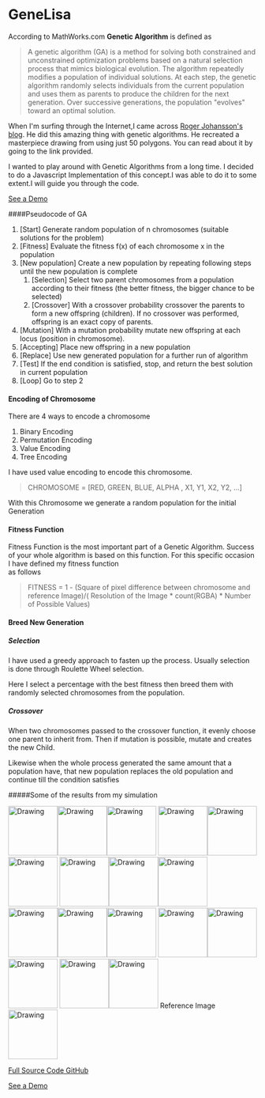 # GeneLisa

According to MathWorks.com **Genetic Algorithm** is defined as


>A genetic algorithm (GA) is a method for solving both constrained and unconstrained optimization problems based on a natural selection process that mimics biological evolution. The algorithm repeatedly modifies a population of individual solutions. At each step, the genetic algorithm randomly selects individuals from the current population and uses them as parents to produce the children for the next generation. Over successive generations, the population "evolves" toward an optimal solution.

When I'm surfing through the Internet,I came across [Roger Johansson's blog](https://rogerjohansson.blog/2008/12/07/genetic-programming-evolution-of-mona-lisa/). He did this amazing thing with genetic algorithms. He recreated a masterpiece drawing from using just 50 polygons. You can read about it by going to the link provided.

I wanted to play around with Genetic Algorithms from a long time. I decided to do a Javascript Implementation of this concept.I was able to do it to some extent.I will guide you through the code.

[See a Demo](https://prabod.github.io/GeneLisa/)

####Pseudocode of GA

1. [Start] Generate random population of n chromosomes (suitable solutions for the problem)
2. [Fitness] Evaluate the fitness f(x) of each chromosome x in the population
3. [New population] Create a new population by repeating following steps until the new population is complete
   1. [Selection] Select two parent chromosomes from a population according to their fitness (the better fitness, the bigger chance to be selected)
   2. [Crossover] With a crossover probability crossover the parents to form a new offspring (children). If no crossover was performed, offspring is an exact copy of parents.
  3. [Mutation] With a mutation probability mutate new offspring at each locus (position in chromosome).
  4. [Accepting] Place new offspring in a new population
4. [Replace] Use new generated population for a further run of algorithm
5. [Test] If the end condition is satisfied, stop, and return the best solution in current population
6. [Loop] Go to step 2

#### Encoding of Chromosome

There are 4 ways to encode a chromosome

1. Binary Encoding
2. Permutation Encoding
3. Value Encoding
4. Tree Encoding

I have used value encoding to encode this chromosome.

>CHROMOSOME = [RED, GREEN, BLUE, ALPHA , X1, Y1, X2, Y2, ...]

With this Chromosome we generate a random population for the initial Generation

<script src="https://gist.github.com/prabod/51f35979d7dbc7f8da7809db050e3baa.js"></script>


#### Fitness Function

Fitness Function is the most important part of a Genetic Algorithm. Success of your whole algorithm is based on this function.
For this specific occasion I have defined my fitness function  
as follows

>FITNESS = 1 - (Square of pixel difference between chromosome and reference Image)/( Resolution of the Image * count(RGBA) * Number of Possible Values)

<script src="https://gist.github.com/prabod/73e3a8b0c1dbbadfc9d2b9edb34c3670.js"></script>



#### Breed New Generation


##### Selection

I have used a greedy approach to fasten up the process. Usually selection is done through Roulette Wheel selection.

Here I select a percentage with the best fitness then breed them with randomly selected chromosomes from the population.

<script src="https://gist.github.com/prabod/2f0c4219209a35366dee1970ceac6e66.js"></script>

##### Crossover

When two chromosomes passed to the crossover function, it evenly choose one parent to inherit from. Then if mutation is possible, mutate and creates the new Child.

<script src="https://gist.github.com/prabod/2a4c8486a4b1c9514b2bc35a2633933d.js"></script>


Likewise when the whole process generated the same amount that a population have, that new population replaces the old population and continue till the condition satisfies

#####Some of the results from my simulation


<img src="http://prabod.rathnayaka.me/content/images/2016/12/download--6--2.png" alt="Drawing" style="width: 100px;"/><img src="http://prabod.rathnayaka.me/content/images/2016/12/download--7--2.png" alt="Drawing" style="width: 100px;"/><img src="http://prabod.rathnayaka.me/content/images/2016/12/download--8--1.png" alt="Drawing" style="width: 100px;"/>
<img src="http://prabod.rathnayaka.me/content/images/2016/12/download--9-.png" alt="Drawing" style="width: 100px;"/><img src="http://prabod.rathnayaka.me/content/images/2016/12/download--10--2.png" alt="Drawing" style="width: 100px;"/><img src="http://prabod.rathnayaka.me/content/images/2016/12/download--11-.png" alt="Drawing" style="width: 100px;"/>
<img src="http://prabod.rathnayaka.me/content/images/2016/12/download--12-.png" alt="Drawing" style="width: 100px;"/><img src="http://prabod.rathnayaka.me/content/images/2016/12/download--13--1.png" alt="Drawing" style="width: 100px;"/><img src="http://prabod.rathnayaka.me/content/images/2016/12/download--14-.png" alt="Drawing" style="width: 100px;"/>
<img src="http://prabod.rathnayaka.me/content/images/2016/12/download--15--1.png" alt="Drawing" style="width: 100px;"/><img src="http://prabod.rathnayaka.me/content/images/2016/12/download--16-.png" alt="Drawing" style="width: 100px;"/><img src="http://prabod.rathnayaka.me/content/images/2016/12/download--1-.png" alt="Drawing" style="width: 100px;"/>
<img src="http://prabod.rathnayaka.me/content/images/2016/12/download--2-.png" alt="Drawing" style="width: 100px;"/><img src="http://prabod.rathnayaka.me/content/images/2016/12/download--3-.png" alt="Drawing" style="width: 100px;"/><img src="http://prabod.rathnayaka.me/content/images/2016/12/download--4-.png" alt="Drawing" style="width: 100px;"/>
<img src="http://prabod.rathnayaka.me/content/images/2016/12/download--5-.png" alt="Drawing" style="width: 100px;"/><img src="http://prabod.rathnayaka.me/content/images/2016/12/download--5-.png" alt="Drawing" style="width: 100px;"/>
Reference Image
<img src="http://prabod.rathnayaka.me/content/images/2016/12/download.png" alt="Drawing" style="width: 100px;"/>

[Full Source Code GitHub](https://github.com/prabod/GeneLisa)

[See a Demo](https://prabod.github.io/GeneLisa/)
